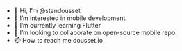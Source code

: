 - 👋 Hi, I’m @standousset
- 👀 I’m interested in mobile development
- 🌱 I’m currently learning Flutter
- 💞️ I’m looking to collaborate on open-source mobile repo
- 📫 How to reach me dousset.io

<!---
standousset/standousset is a ✨ special ✨ repository because its `README.md` (this file) appears on your GitHub profile.
You can click the Preview link to take a look at your changes.
--->
